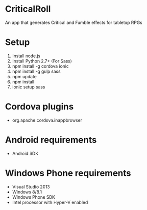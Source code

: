 # CriticalRoll
An app that generates Critical and Fumble effects for tabletop RPGs

# Setup
1. Install node.js
2. Install Python 2.7+ (For Sass)
3. npm install -g cordova ionic
4. npm install -g gulp sass
5. npm update
6. npm install
7. ionic setup sass

# Cordova plugins
* org.apache.cordova.inappbrowser

# Android requirements
* Android SDK

# Windows Phone requirements
* Visual Studio 2013
* Windows 8/8.1
* Windows Phone SDK
* Intel processor with Hyper-V enabled
